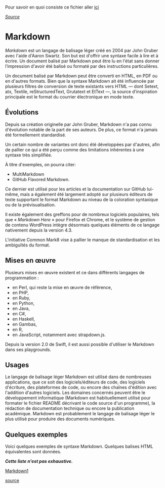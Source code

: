 Pour savoir en quoi consiste ce fichier aller [ici](./README.md)

[*Source*](https://fr.wikipedia.org/wiki/Markdown#:~:text=Markdown%20est%20un%20langage%20de,%C3%A0%20lire%20et%20%C3%A0%20%C3%A9crire.)

#  Markdown

*Markdown* est un langage de balisage léger créé en 2004 par John Gruber avec l'aide d'Aaron Swartz. Son but est d'offrir une syntaxe facile à lire et à écrire. Un document balisé par Markdown peut être lu en l'état sans donner l’impression d'avoir été balisé ou formaté par des instructions particulières.

Un document balisé par Markdown peut être converti en HTML, en PDF ou en d'autres formats. Bien que la syntaxe Markdown ait été influencée par plusieurs filtres de conversion de texte existants vers HTML — dont Setext, atx, Textile, reStructuredText, Grutatext et EtText —, la source d’inspiration principale est le format du courrier électronique en mode texte.

## Évolutions  

Depuis sa création originelle par John Gruber, Markdown n'a pas connu d'évolution notable de la part de ses auteurs. De plus, ce format n'a jamais été formellement standardisé.

Un certain nombre de variantes ont donc été développées par d'autres, afin de pallier ce qui a été perçu comme des limitations inhérentes à une syntaxe très simplifiée.

À titre d'exemples, on pourra citer:  
* MultiMarkdown 
* GitHub Flavored Markdown. 

Ce dernier est utilisé pour les articles et la documentation sur GitHub lui-même, mais a également été largement adopté sur plusieurs éditeurs de texte supportant le format Markdown au niveau de la coloration syntaxique ou de la prévisualisation.

Il existe également des greffons pour de nombreux logiciels populaires, tels que « *Markdown Here* » pour Firefox et Chrome, et le système de gestion de contenu WordPress intègre désormais quelques éléments de ce langage nativement depuis la version 4.3.

L'initiative Common Mark8 vise à pallier le manque de standardisation et les ambiguïtés du format.

## Mises en œuvre

Plusieurs mises en œuvre existent et ce dans différents langages de programmation : 
* en Perl, qui reste la mise en œuvre de référence, 
* en PHP, 
* en Ruby, 
* en Python, 
* en Java, 
* en C#, 
* en Haskell, 
* en Gambas, 
* en R, 
* en JavaScript, notamment avec strapdown.js. 

Depuis la version 2.0 de Swift, il est aussi possible d'utiliser le Markdown dans ses playgrounds.

## Usages

Le langage de balisage léger Markdown est utilisé dans de nombreuses applications, que ce soit des logiciels/éditeurs de code, des logiciels d'écriture, des plateformes de code, ou encore des chaînes d'édition avec l'addition d'autres logiciels. Les domaines concernés peuvent être le développement informatique (Markdown est habituellement utilisé pour formater le fichier README décrivant le code source d'un programme), la rédaction de documentation technique ou encore la publication académique. Markdown est probablement le langage de balisage léger le plus utilisé pour produire des documents numériques.

## Quelques exemples 


Voici quelques exemples de syntaxe Markdown. Quelques balises HTML équivalentes sont données.

*__Cette liste n'est pas exhaustive.__*

[Markdown1](:/markdown1.png)

[source](https://guides.github.com/pdfs/markdown-cheatsheet-online.pdf)


